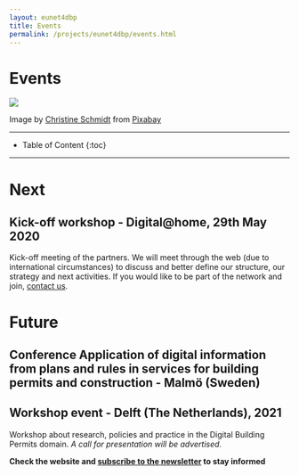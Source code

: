 ```yaml
---
layout: eunet4dbp
title: Events
permalink: /projects/eunet4dbp/events.html
---
```




<h1>Events</h1>


<div class="row">
  <div class="col-sm-12 col-xs-12"><img class="img-responsive" src="{{ "/projects/eunet4dbp/img/events.jpg" }}" style="max-height: 500px"></div>
</div>

Image by [Christine Schmidt](https://pixabay.com/users/Buecherwurm_65-777471/?utm_source=link-attribution&utm_medium=referral&utm_campaign=image&utm_content=818202) from [Pixabay](https://pixabay.com) 

- - -

* Table of Content
{:toc}

- - -

# Next

## Kick-off workshop - Digital@home, 29th May 2020 

Kick-off meeting of the partners. We will meet through the web (due to international circumstances) to discuss and better define our structure, our strategy and next activities. If you would like to be part of the network and join, [contact us](f.noardo@tudelft.nl).

# Future

## Conference Application of digital information from plans and rules in services for building permits and construction -  Malmö (Sweden)


## Workshop event - Delft (The Netherlands), 2021

Workshop about research, policies and practice in the Digital Building Permits domain. *A call for presentation will be advertised.*

**Check the website and [subscribe to the newsletter](https://tinyletter.com/EuropeanNetwork4DigitalBuildingPermission) to stay informed**

<!--
# Past

## 
-->
